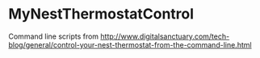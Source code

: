 # MyNestThermostatControl

Command line scripts from http://www.digitalsanctuary.com/tech-blog/general/control-your-nest-thermostat-from-the-command-line.html
